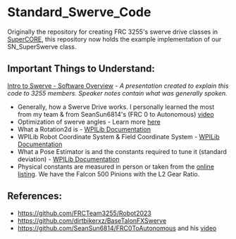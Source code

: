 # Standard_Swerve_Code
Originally the repository for creating FRC 3255's swerve drive classes in [SuperCORE](https://github.com/FRCTeam3255/SuperCORE), this repository now holds the example implementation of our SN_SuperSwerve class.

## Important Things to Understand:
[Intro to Swerve - Software Overview](https://docs.google.com/presentation/d/1TPgX1LmMHTN7iIq1K4172TEAYrTftHnFnPqoAa06ExA/edit?usp=sharing) - *A presentation created to explain this code to 3255 members. Speaker notes contain what was generally spoken.*
- Generally, how a Swerve Drive works. I personally learned the most from my team & from SeanSun6814's (FRC 0 to Autonomous) [video](https://www.youtube.com/watch?v=0Xi9yb1IMyA)
- Optimization of swerve angles - Learn more [here](https://youtu.be/0Xi9yb1IMyA?t=226)
- What a Rotation2d is - [WPILib Documentation](https://docs.wpilib.org/en/stable/docs/software/advanced-controls/geometry/pose.html#rotation)
- WPILib Robot Coordinate System & Field Coordinate System - [WPILib Documentation](https://docs.wpilib.org/en/stable/docs/software/advanced-controls/geometry/coordinate-systems.html#robot-coordinate-system)
- What a Pose Estimator is and the constants required to tune it (standard deviation) - [WPILib Documentation](https://docs.wpilib.org/en/stable/docs/software/advanced-controls/state-space/state-space-pose-estimators.html#pose-estimators)
- Physical constants are measured in person or taken from the [online listing](https://www.swervedrivespecialties.com/products/mk4i-swerve-module). We have the Falcon 500 Pinions with the L2 Gear Ratio.

## References:
- https://github.com/FRCTeam3255/Robot2023
- https://github.com/dirtbikerxz/BaseTalonFXSwerve
- https://github.com/SeanSun6814/FRC0ToAutonomous and his [video](https://www.youtube.com/watch?v=0Xi9yb1IMyA)
